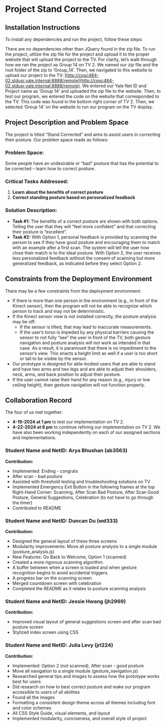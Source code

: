 # Project Stand Corrected

## Installation Instructions
To install any dependencies and run the project, follow these steps:

There are no dependencies other than JQuery found in the zip file. To run the project, utilize the zip file for the project and upload it to the proper website that will upload the project to the TV. For clarity, let’s walk through how we ran the project as Group 14 on TV 2. We named our zip file and the root folder of the zip to ‘Group_14’. Then, we navigated to this website to upload our project to the TV: [http://cpsc484-02.stdusr.yale.internal:8888/remote](http://cpsc484-02.stdusr.yale.internal:8888/remote). We entered our Yale Net ID and Project name as ‘Group 14’ and uploaded the zip file to the website. Then, to test our program, we entered the code on the website that corresponded to the TV. This code was found in the bottom right corner of TV 2. Then, we selected ‘Group 14’ on the website to run our program on the TV display.

## Project Description and Problem Space
The project is titled “Stand Corrected” and aims to assist users in correcting their posture. Our problem space reads as follows:

### Problem Space:
Some people have an undesirable or “bad” posture that has the potential to be corrected – learn how to correct posture.

### Critical Tasks Addressed:
1. **Learn about the benefits of correct posture**
2. **Correct standing posture based on personalized feedback**

### Solution Description:
- **Task #1:** The benefits of a correct posture are shown with both options. Telling the user that they will “feel more confident” and that correcting their posture is “excellent”.
- **Task #2:** With Option 1, personal feedback is provided by scanning the person to see if they have good posture and encouraging them to match with an example after a first scan. The system will tell the user how close their match is to the ideal posture. With Option 2, the user receives less personalized feedback without the consent of scanning but more generalized feedback, as indicated before they select Option 2.

## Constraints from the Deployment Environment
There may be a few constraints from the deployment environment:
- If there is more than one person in the environment (e.g., in front of the Kinect sensor), then the program will not be able to recognize which person to track and may not be deterministic.
- If the Kinect sensor view is not installed correctly, the posture analysis may be off:
    - If the sensor is tilted, that may lead to inaccurate measurements.
    - If the user’s torso is impeded by any physical barriers causing the sensor to not fully “see” the user in front of the TV, both gesture navigation and posture analysis will not work as intended in that case. As a result, it is paramount that there is no impediment to the sensor’s view. This enacts a height limit as well if a user is too short or tall to be visible by the sensor. 
- Our prototype is designed for able-bodied users that are able to stand and have two arms and two legs and are able to adjust their shoulders, neck, arms, and back position to adjust their posture.
- If the user cannot raise their hand for any reason (e.g., injury or low ceiling height), then gesture navigation will not function properly.

## Collaboration Record
The four of us met together:
- **4-19-2024 at 1 pm** to test our implementation on TV 2.
- **4-22-2024 at 8 pm** to continue refining our implementation on TV 2.
  We have also been working independently on each of our assigned sections and implementations.

### Student Name and NetID: Arya Bhushan (ab3563)
**Contribution:**
- Implemented: Ending - congrats
- After scan - bad posture
- Assisted with threshold testing and troubleshooting solutions on TV
- Implemented Emergency Exit Button in the following frames at the top Right-Hand Corner: Scanning, After Scan Bad Posture, After Scan Good Posture, General Suggestions, Celebration (to not have to go through the timer)
- Contributed to README

### Student Name and NetID: Duncan Du (wd333)
**Contribution:**
- Designed the general layout of these three screens
- Modularity improvements: Move all posture analysis to a single module (posture_analysis.js)
- New Features: Go Back to Welcome, Option 1 (scanned)
- Created a more rigorous scanning algorithm.
- A buffer between when a screen is loaded and when gesture recognition begins to avoid accidental triggers.
- A progress bar on the scanning screen
- Merged countdown screen with celebration
- Completed the README as it relates to posture scanning analysis

### Student Name and NetID: Jessie Hwang (jh2969)
**Contribution:**
- Improved visual layout of general suggestions screen and after scan bad posture screen
- Stylized index screen using CSS

### Student Name and NetID: Julia Levy (jrl224)
**Contribution:**
- Implemented: Option 2 (not scanned), After scan - good posture
- Move all navigation to a single module (gesture_navigation.js)
- Researched general tips and images to assess how the prototype works best for users
- Did research on how to best correct posture and make our program accessible to users of all abilities 
- Found all the images
- Formatting a consistent design theme across all themes including font and color schemes
- All CSS Style Guide, visual elements, and layout
- Implemented modularity, conciseness, and overall style of project

